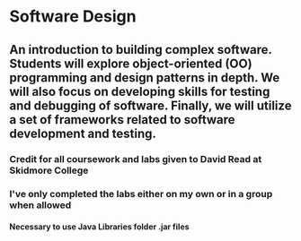 # Software Design
## An introduction to building complex software. Students will explore object-oriented (OO) programming and design patterns in depth. We will also focus on developing skills for testing and debugging of software.  Finally, we will utilize a set of frameworks related to software development and testing.

### Credit for all coursework and labs given to David Read at Skidmore College
### I've only completed the labs either on my own or in a group when allowed

#### Necessary to use Java Libraries folder .jar files
